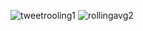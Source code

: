![tweetrooling1](https://github.com/ishraquearefin/DataLemur-Sql-Query-Solve/assets/49182411/44193332-a0ae-449e-9d4c-6fafb7e0bddf)
![rollingavg2](https://github.com/ishraquearefin/DataLemur-Sql-Query-Solve/assets/49182411/710ea136-e4ae-4311-8051-108450716316)
